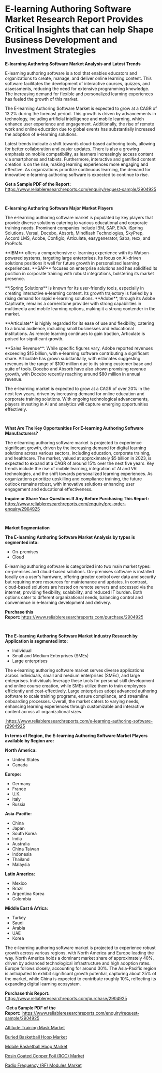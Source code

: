 <p><h1>E-learning Authoring Software Market Research Report Provides Critical Insights that can help Shape Business Development and Investment Strategies</h1></p><p><strong>E-learning Authoring Software Market Analysis and Latest Trends</strong></p>
<p><p>E-learning authoring software is a tool that enables educators and organizations to create, manage, and deliver online learning content. This software facilitates the development of interactive courses, quizzes, and assessments, reducing the need for extensive programming knowledge. The increasing demand for flexible and personalized learning experiences has fueled the growth of this market. </p><p>The E-learning Authoring Software Market is expected to grow at a CAGR of 13.2% during the forecast period. This growth is driven by advancements in technology, including artificial intelligence and mobile learning, which enhance user experience and engagement. Additionally, the rise of remote work and online education due to global events has substantially increased the adoption of e-learning solutions. </p><p>Latest trends indicate a shift towards cloud-based authoring tools, allowing for better collaboration and easier updates. There is also a growing emphasis on mobile compatibility, as learners increasingly access content via smartphones and tablets. Furthermore, interactive and gamified content creation is on the rise, making learning experiences more engaging and effective. As organizations prioritize continuous learning, the demand for innovative e-learning authoring software is expected to continue to rise.</p></p>
<p><strong>Get a Sample PDF of the Report:&nbsp;</strong> <a href="https://www.reliableresearchreports.com/enquiry/request-sample/2904925?utm_campaign=2230&utm_medium=2&utm_source=Github&utm_content=ia&utm_term=12032025&utm_id=e-learning-authoring-software">https://www.reliableresearchreports.com/enquiry/request-sample/2904925</a></p>
<p>&nbsp;</p>
<p><strong>E-learning Authoring Software Major Market Players</strong></p>
<p><p>The e-learning authoring software market is populated by key players that provide diverse solutions catering to various educational and corporate training needs. Prominent companies include IBM, SAP, EIVA, iSpring Solutions, Versal, Docebo, Absorb, Mindflash Technologies, SkyPrep, Accord LMS, Adobe, Configio, Articulate, easygenerator, Saba, rexx, and ProProfs.</p><p>**IBM** offers a comprehensive e-learning experience with its Watson-powered systems, targeting large enterprises. Its focus on AI-driven solutions positions it well for future growth in personalized learning experiences. **SAP** focuses on enterprise solutions and has solidified its position in corporate training with robust integrations, bolstering its market presence.</p><p>**iSpring Solutions** is known for its user-friendly tools, especially in creating interactive e-learning content. Its growth trajectory is fueled by a rising demand for rapid e-learning solutions. **Adobe**, through its Adobe Captivate, remains a cornerstone provider with strong capabilities in multimedia and mobile learning options, making it a strong contender in the market.</p><p>**Articulate** is highly regarded for its ease of use and flexibility, catering to a broad audience, including small businesses and educational institutions. As remote learning continues to gain traction, Articulate is poised for significant growth.</p><p>**Sales Revenue**: While specific figures vary, Adobe reported revenues exceeding $15 billion, with e-learning software contributing a significant share. Articulate has grown substantially, with estimates suggesting revenues in the range of $100 million due to its strong customer base and suite of tools. Docebo and Absorb have also shown promising revenue growth, with Docebo recently reaching around $80 million in annual revenue.</p><p>The e-learning market is expected to grow at a CAGR of over 20% in the next few years, driven by increasing demand for online education and corporate training solutions. With ongoing technological advancements, players investing in AI and analytics will capture emerging opportunities effectively.</p></p>
<p>&nbsp;</p>
<p><strong>What Are The Key Opportunities For E-learning Authoring Software Manufacturers?</strong></p>
<p><p>The e-learning authoring software market is projected to experience significant growth, driven by the increasing demand for digital learning solutions across various sectors, including education, corporate training, and healthcare. The market, valued at approximately $5 billion in 2023, is expected to expand at a CAGR of around 15% over the next five years. Key trends include the rise of mobile learning, integration of AI and VR technologies, and the shift towards personalized learning experiences. As organizations prioritize upskilling and compliance training, the future outlook remains robust, with innovative solutions enhancing user engagement and educational effectiveness.</p></p>
<p><strong>Inquire or Share Your Questions If Any Before Purchasing This Report:</strong> <a href="https://www.reliableresearchreports.com/enquiry/pre-order-enquiry/2904925?utm_campaign=2230&utm_medium=2&utm_source=Github&utm_content=ia&utm_term=12032025&utm_id=e-learning-authoring-software">https://www.reliableresearchreports.com/enquiry/pre-order-enquiry/2904925</a></p>
<p>&nbsp;</p>
<p><strong>Market Segmentation</strong></p>
<p><strong>The E-learning Authoring Software Market Analysis by types is segmented into:</strong></p>
<p><ul><li>On-premises</li><li>Cloud</li></ul></p>
<p><p>E-learning authoring software is categorized into two main market types: on-premises and cloud-based solutions. On-premises software is installed locally on a user's hardware, offering greater control over data and security but requiring more resources for maintenance and updates. In contrast, cloud-based solutions are hosted on remote servers and accessed via the internet, providing flexibility, scalability, and reduced IT burden. Both options cater to different organizational needs, balancing control and convenience in e-learning development and delivery.</p></p>
<p><strong>Purchase this Report:&nbsp;</strong><a href="https://www.reliableresearchreports.com/purchase/2904925?utm_campaign=2230&utm_medium=2&utm_source=Github&utm_content=ia&utm_term=12032025&utm_id=e-learning-authoring-software">https://www.reliableresearchreports.com/purchase/2904925</a></p>
<p>&nbsp;</p>
<p><strong>The E-learning Authoring Software Market Industry Research by Application is segmented into:</strong></p>
<p><ul><li>Individual</li><li>Small and Medium Enterprises (SMEs)</li><li>Large enterprises</li></ul></p>
<p><p>The e-learning authoring software market serves diverse applications across individuals, small and medium enterprises (SMEs), and large enterprises. Individuals leverage these tools for personal skill development and online course creation, while SMEs utilize them to train employees efficiently and cost-effectively. Large enterprises adopt advanced authoring software to scale training programs, ensure compliance, and streamline onboarding processes. Overall, the market caters to varying needs, enhancing learning experiences through customizable and interactive content across all organizational sizes.</p></p>
<p><a href="https://www.reliableresearchreports.com/e-learning-authoring-software-r2904925?utm_campaign=2230&utm_medium=2&utm_source=Github&utm_content=ia&utm_term=12032025&utm_id=e-learning-authoring-software">&nbsp;https://www.reliableresearchreports.com/e-learning-authoring-software-r2904925</a></p>
<p><strong>In terms of Region, the E-learning Authoring Software Market Players available by Region are:</strong></p>
<p>
    <p> <strong> North America: </strong>
        <ul>
            <li>United States</li>
            <li>Canada</li>
        </ul>
        </p> 
    <p> <strong> Europe: </strong>
        <ul>
            <li>Germany</li>
            <li>France</li>
            <li>U.K.</li>
            <li>Italy</li>
            <li>Russia</li>
        </ul>
        </p> 
    <p> <strong> Asia-Pacific: </strong>
        <ul>
            <li>China</li>
            <li>Japan</li>
            <li>South Korea</li>
            <li>India</li>
            <li>Australia</li>
            <li>China Taiwan</li>
            <li>Indonesia</li>
            <li>Thailand</li>
            <li>Malaysia</li>
        </ul>
        </p> 
    <p> <strong> Latin America: </strong>
        <ul>
            <li>Mexico</li>
            <li>Brazil</li>
            <li>Argentina Korea</li>
            <li>Colombia</li>
        </ul>
        </p> 
    <p> <strong> Middle East & Africa: </strong>
        <ul>
            <li>Turkey</li>
            <li>Saudi</li>
            <li>Arabia</li>
            <li>UAE</li>
            <li>Korea</li>
        </ul>
    </p>
    </p>
<p><p>The e-learning authoring software market is projected to experience robust growth across various regions, with North America and Europe leading the way. North America holds a dominant market share of approximately 40%, driven by advanced technological infrastructure and high adoption rates. Europe follows closely, accounting for around 30%. The Asia-Pacific region is anticipated to exhibit significant growth potential, capturing about 25% of the market, while China is expected to contribute roughly 10%, reflecting its expanding digital learning ecosystem.</p></p>
<p><strong>Purchase this Report: </strong><a href="https://www.reliableresearchreports.com/purchase/2904925?utm_campaign=2230&utm_medium=2&utm_source=Github&utm_content=ia&utm_term=12032025&utm_id=e-learning-authoring-software">https://www.reliableresearchreports.com/purchase/2904925</a></p>
<p>&nbsp;<strong>Get a Sample PDF of the Report:&nbsp;&nbsp;</strong><a href="https://www.reliableresearchreports.com/enquiry/request-sample/2904925?utm_campaign=2230&utm_medium=2&utm_source=Github&utm_content=ia&utm_term=12032025&utm_id=e-learning-authoring-software">https://www.reliableresearchreports.com/enquiry/request-sample/2904925</a></p>
<p><strong></strong></p>
<p><p><a href="https://github.com/adelanwkadua/Market-Research-Report-List-1/blob/main/altitude-training-mask-market.md?utm_campaign=2230&utm_medium=2&utm_source=Github&utm_content=ia&utm_term=12032025&utm_id=e-learning-authoring-software">Altitude Training Mask Market</a></p><p><a href="https://github.com/helmeludu/Market-Research-Report-List-1/blob/main/buried-basketball-hoop-market.md?utm_campaign=2230&utm_medium=2&utm_source=Github&utm_content=ia&utm_term=12032025&utm_id=e-learning-authoring-software">Buried Basketball Hoop Market</a></p><p><a href="https://github.com/baheraennika/Market-Research-Report-List-1/blob/main/mobile-basketball-hoop-market.md?utm_campaign=2230&utm_medium=2&utm_source=Github&utm_content=ia&utm_term=12032025&utm_id=e-learning-authoring-software">Mobile Basketball Hoop Market</a></p><p><a href="https://github.com/elroddrewspm/Market-Research-Report-List-1/blob/main/resin-coated-copper-foil-rcc-market.md?utm_campaign=2230&utm_medium=2&utm_source=Github&utm_content=ia&utm_term=12032025&utm_id=e-learning-authoring-software">Resin Coated Copper Foil (RCC) Market</a></p><p><a href="https://github.com/mokeleveisel/Market-Research-Report-List-1/blob/main/radio-frequency-rf-modules-market.md?utm_campaign=2230&utm_medium=2&utm_source=Github&utm_content=ia&utm_term=12032025&utm_id=e-learning-authoring-software">Radio Frequency (RF) Modules Market</a></p></p>